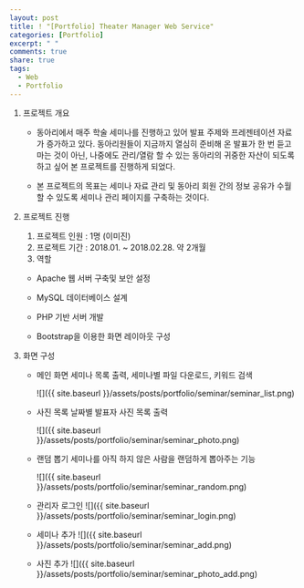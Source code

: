 ```yaml
---
layout: post
title: ! "[Portfolio] Theater Manager Web Service"
categories: [Portfolio]
excerpt: " "
comments: true
share: true
tags:
  - Web
  - Portfolio
---
```


1. 프로젝트 개요

   - 동아리에서 매주 학술 세미나를 진행하고 있어 발표 주제와 프레젠테이션 자료가 증가하고 있다. 동아리원들이 지금까지  열심히 준비해 온 발표가 한 번 듣고 마는 것이 아닌, 나중에도 관리/열람 할 수 있는 동아리의 귀중한 자산이 되도록 하고 싶어 본 프로젝트를 진행하게 되었다.

   - 본 프로젝트의 목표는 세미나 자료 관리 및 동아리 회원 간의 정보 공유가 수월할 수 있도록 세미나 관리 페이지를 구축하는 것이다.

2. 프로젝트 진행

   1) 프로젝트 인원 : 1명 (이미진)
   2) 프로젝트 기간 : 2018.01. ~ 2018.02.28. 약 2개월
   3) 역할

   - Apache 웹 서버 구축및 보안 설정

   - MySQL 데이터베이스 설계

   - PHP 기반 서버 개발

   - Bootstrap을 이용한 화면 레이아웃 구성

3. 화면 구성

   - 메인 화면
     세미나 목록 출력, 세미나별 파일 다운로드, 키워드 검색     

     ![]({{ site.baseurl }}/assets/posts/portfolio/seminar/seminar_list.png)

   - 사진 목록
     날짜별 발표자 사진 목록 출력

     ![]({{ site.baseurl }}/assets/posts/portfolio/seminar/seminar_photo.png)

   - 랜덤 뽑기
     세미나를 아직 하지 않은 사람을 랜덤하게 뽑아주는 기능

     ![]({{ site.baseurl }}/assets/posts/portfolio/seminar/seminar_random.png)

   - 관리자 로그인
     ![]({{ site.baseurl }}/assets/posts/portfolio/seminar/seminar_login.png)

   - 세미나 추가
     ![]({{ site.baseurl }}/assets/posts/portfolio/seminar/seminar_add.png)

   - 사진 추가
     ![]({{ site.baseurl }}/assets/posts/portfolio/seminar/seminar_photo_add.png)
